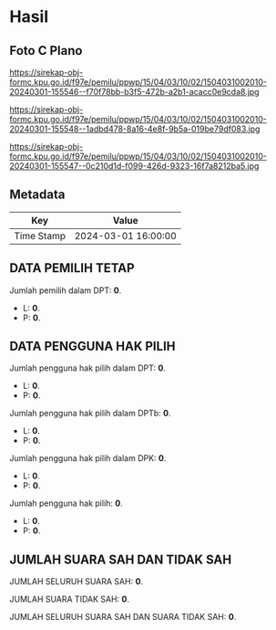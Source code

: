 # Hasil

## Foto C Plano

https://sirekap-obj-formc.kpu.go.id/f97e/pemilu/ppwp/15/04/03/10/02/1504031002010-20240301-155546--f70f78bb-b3f5-472b-a2b1-acacc0e9cda8.jpg

https://sirekap-obj-formc.kpu.go.id/f97e/pemilu/ppwp/15/04/03/10/02/1504031002010-20240301-155548--1adbd478-8a16-4e8f-9b5a-019be79df083.jpg

https://sirekap-obj-formc.kpu.go.id/f97e/pemilu/ppwp/15/04/03/10/02/1504031002010-20240301-155547--0c210d1d-f099-426d-9323-16f7a8212ba5.jpg


## Metadata

| Key        | Value               |
| ---------- | ------------------- |
| Time Stamp | 2024-03-01 16:00:00 |


## DATA PEMILIH TETAP

Jumlah pemilih dalam DPT: **0**.
 * L: **0**.
 * P: **0**.

## DATA PENGGUNA HAK PILIH

Jumlah pengguna hak pilih dalam DPT: **0**.
 * L: **0**.
 * P: **0**.

Jumlah pengguna hak pilih dalam DPTb: **0**.
 * L: **0**.
 * P: **0**.

Jumlah pengguna hak pilih dalam DPK: **0**.
 * L: **0**.
 * P: **0**.

Jumlah pengguna hak pilih: **0**.
 * L: **0**.
 * P: **0**.

## JUMLAH SUARA SAH DAN TIDAK SAH

JUMLAH SELURUH SUARA SAH: **0**.

JUMLAH SUARA TIDAK SAH: **0**.

JUMLAH SELURUH SUARA SAH DAN SUARA TIDAK SAH: **0**.


